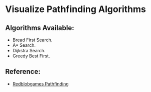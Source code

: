 # Visualize Pathfinding Algorithms

## Algorithms Available:
-  Bread First Search.
-  A* Search.
-  Dijkstra Search.
-  Greedy Best First.

## Reference:
- [Redblobgames Pathfinding](https://www.redblobgames.com/pathfinding/a-star/introduction.html)
